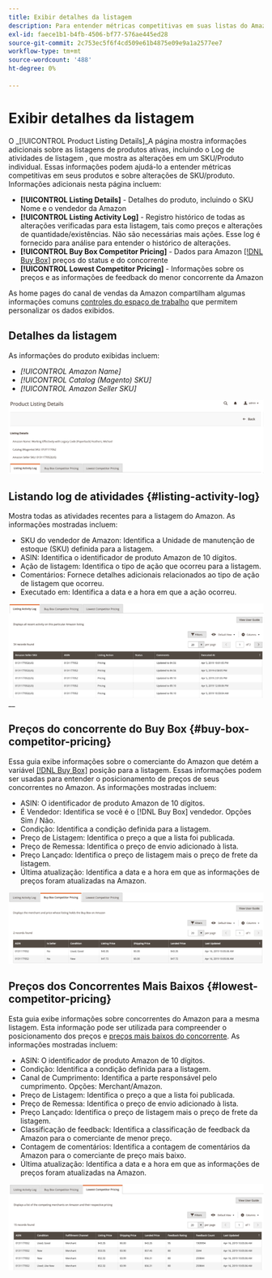 ```yaml
---
title: Exibir detalhes da listagem
description: Para entender métricas competitivas em suas listas do Amazon e em alterações de SKU/produto individuais, consulte a página Detalhes da lista de produtos .
exl-id: faece1b1-b4fb-4506-bf77-576ae445ed28
source-git-commit: 2c753ec5f6f4cd509e61b4875e09e9a1a2577ee7
workflow-type: tm+mt
source-wordcount: '488'
ht-degree: 0%

---
```


# Exibir detalhes da listagem

O _[!UICONTROL Product Listing Details]_A página mostra informações adicionais sobre as listagens de produtos ativas, incluindo o Log de atividades de listagem , que mostra as alterações em um SKU/Produto individual. Essas informações podem ajudá-lo a entender métricas competitivas em seus produtos e sobre alterações de SKU/produto. Informações adicionais nesta página incluem:

- **[!UICONTROL Listing Details]** - Detalhes do produto, incluindo o SKU Nome e o vendedor da Amazon
- **[!UICONTROL Listing Activity Log]** - Registro histórico de todas as alterações verificadas para esta listagem, tais como preços e alterações de quantidade/existências. Não são necessárias mais ações. Esse log é fornecido para análise para entender o histórico de alterações.
- **[!UICONTROL Buy Box Competitor Pricing]** - Dados para Amazon [[!DNL Buy Box]](./buy-box-competitor-pricing.md) preços do status e do concorrente
- **[!UICONTROL Lowest Competitor Pricing]** - Informações sobre os preços e as informações de feedback do menor concorrente da Amazon

As home pages do canal de vendas da Amazon compartilham algumas informações comuns [controles do espaço de trabalho](./workspace-controls.md) que permitem personalizar os dados exibidos.

## Detalhes da listagem

As informações do produto exibidas incluem:

- _[!UICONTROL Amazon Name]_
- _[!UICONTROL Catalog (Magento) SKU]_
- _[!UICONTROL Amazon Seller SKU]_

![Detalhes da listagem](assets/amazon-product-listing-details.png)

## Listando log de atividades {#listing-activity-log}

Mostra todas as atividades recentes para a listagem do Amazon. As informações mostradas incluem:

- SKU do vendedor de Amazon: Identifica a Unidade de manutenção de estoque (SKU) definida para a listagem.
- ASIN: Identifica o identificador de produto Amazon de 10 dígitos.
- Ação de listagem: Identifica o tipo de ação que ocorreu para a listagem.
- Comentários: Fornece detalhes adicionais relacionados ao tipo de ação de listagem que ocorreu.
- Executado em: Identifica a data e a hora em que a ação ocorreu.

![Detalhes da lista de produtos - Listando o log de atividades](assets/amazon-listing-activity-log.png)
__

## Preços do concorrente do Buy Box {#buy-box-competitor-pricing}

Essa guia exibe informações sobre o comerciante do Amazon que detém a variável [[!DNL Buy Box]](./buy-box-competitor-pricing.md) posição para a listagem. Essas informações podem ser usadas para entender o posicionamento de preços de seus concorrentes no Amazon. As informações mostradas incluem:

- ASIN: O identificador de produto Amazon de 10 dígitos.
- É Vendedor: Identifica se você é o [!DNL Buy Box] vendedor. Opções Sim / Não.
- Condição: Identifica a condição definida para a listagem.
- Preço de Listagem: Identifica o preço a que a lista foi publicada.
- Preço de Remessa: Identifica o preço de envio adicionado à lista.
- Preço Lançado: Identifica o preço de listagem mais o preço de frete da listagem.
- Última atualização: Identifica a data e a hora em que as informações de preços foram atualizadas na Amazon.

![Detalhes da lista de produtos: Preços da concorrência Buy Box](assets/amazon-listing-details-buy-box-2.png)

## Preços dos Concorrentes Mais Baixos {#lowest-competitor-pricing}

Esta guia exibe informações sobre concorrentes do Amazon para a mesma listagem. Esta informação pode ser utilizada para compreender o posicionamento dos preços e [preços mais baixos do concorrente](./lowest-competitor-pricing.md). As informações mostradas incluem:

- ASIN: O identificador de produto Amazon de 10 dígitos.
- Condição: Identifica a condição definida para a listagem.
- Canal de Cumprimento: Identifica a parte responsável pelo cumprimento. Opções: Merchant/Amazon.
- Preço de Listagem: Identifica o preço a que a lista foi publicada.
- Preço de Remessa: Identifica o preço de envio adicionado à lista.
- Preço Lançado: Identifica o preço de listagem mais o preço de frete da listagem.
- Classificação de feedback: Identifica a classificação de feedback da Amazon para o comerciante de menor preço.
- Contagem de comentários: Identifica a contagem de comentários da Amazon para o comerciante de preço mais baixo.
- Última atualização: Identifica a data e a hora em que as informações de preços foram atualizadas na Amazon.

![Detalhes da lista de produtos - menor preço do concorrente](assets/amazon-listing-details-lowest-comp.png)

